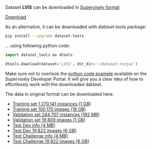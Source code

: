 Dataset **LVIS** can be downloaded in [Supervisely format](https://developer.supervisely.com/api-references/supervisely-annotation-json-format):

 [Download](https://assets.supervisely.com/remote/eyJsaW5rIjogImZzOi8vYXNzZXRzLzIzMzRfTFZJUy9sdmlzLURhdGFzZXROaW5qYS50YXIiLCAic2lnIjogImo3K2g4SkZjV0VHOEhTMlM3Y254bGdpbWNQR0lUSWtZOFhndGgrR3ZnSVE9In0=)

As an alternative, it can be downloaded with *dataset-tools* package:
``` bash
pip install --upgrade dataset-tools
```

... using following python code:
``` python
import dataset_tools as dtools

dtools.download(dataset='LVIS', dst_dir='~/dataset-ninja/')
```
Make sure not to overlook the [python code example](https://developer.supervisely.com/getting-started/python-sdk-tutorials/iterate-over-a-local-project) available on the Supervisely Developer Portal. It will give you a clear idea of how to effortlessly work with the downloaded dataset.

The data in original format can be downloaded here:

- [Training set 1,270,141 instances (1 GB)](https://dl.fbaipublicfiles.com/LVIS/lvis_v1_train.json.zip)
- [Training set 100,170 images (18 GB)](http://images.cocodataset.org/zips/train2017.zip)
- [Validation set 244,707 instances (192 MB)](https://dl.fbaipublicfiles.com/LVIS/lvis_v1_val.json.zip)
- [Validation set 19,809 images (1 GB)](http://images.cocodataset.org/zips/val2017.zip)
- [Test Dev info (4 MB)](https://dl.fbaipublicfiles.com/LVIS/lvis_v1_image_info_test_dev.json.zip)
- [Test Dev 19,822 images (6 GB)](http://images.cocodataset.org/zips/test2017.zip)
- [Test Challenge  info (4 MB)](https://dl.fbaipublicfiles.com/LVIS/lvis_v1_image_info_test_challenge.json.zip)
- [Test Challenge  19,822 images (6 GB)](http://images.cocodataset.org/zips/test2017.zip)
